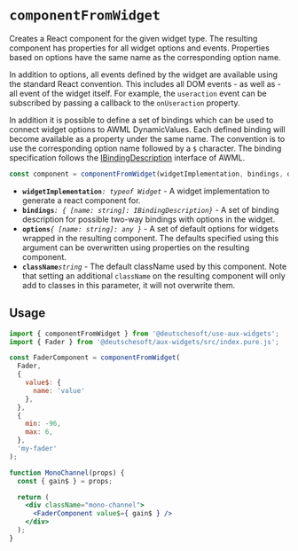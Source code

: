 # `componentFromWidget`

Creates a React component for the given widget type. The resulting
component has properties for all widget options and events.
Properties based on options have the same name as the corresponding option
name.

In addition to options, all events defined by the widget are available using
the standard React convention. This includes all DOM events - as well as -
all event of the widget itself. For example, the `useraction` event
can be subscribed by passing a callback to the `onUseraction` property.

In addition it is possible to define a set of bindings which can be used to
connect widget options to AWML DynamicValues. Each defined binding will
become available as a property under the same name. The convention is to use
the corresponding option name followed by a `$` character. The binding
specification follows the
[IBindingDescription](http://docs.deuso.de/AWMLv2/api/classes.html#ibindingdescription)
interface of AWML.

```ts
const component = componentFromWidget(widgetImplementation, bindings, options, className);
```

- **`widgetImplementation`**_`: typeof Widget`_ - A widget implementation to
  generate a react component for.
- **`bindings`**_`: { [name: string]: IBindingDescription}`_ - A set of binding
  description for possible two-way bindings with options in the widget.
- **`options`**_`{ [name: string]: any }`_ - A set of default options for
  widgets wrapped in the resulting component. The defaults specified using this
  argument can be overwritten using properties on the resulting component.
- **`className`**_`string`_ - The default className used by this component. Note
  that setting an additional `className` on the resulting component will only
  add to classes in this parameter, it will not overwrite them.

## Usage

```jsx
import { componentFromWidget } from '@deutschesoft/use-aux-widgets';
import { Fader } from '@deutschesoft/aux-widgets/src/index.pure.js';

const FaderComponent = componentFromWidget(
  Fader,
  {
    value$: {
      name: 'value'
    },
  },
  {
    min: -96,
    max: 6,
  },
  'my-fader'
);

function MonoChannel(props) {
  const { gain$ } = props;

  return (
    <div className="mono-channel">
      <FaderComponent value$={ gain$ } />
    </div>
  );
}
```
